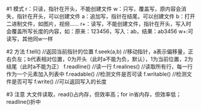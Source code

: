 #1 模式
r：只读，指针在开头，不能创建文件
w：只写，覆盖写，原内容会消失，指针在开头，可以创建文件
a：追加写，指针在结尾，可以创建文件
b：打开二进制文件，如图片，视频......
r+：读写，不能创建文件，指针在开头，写入时会覆盖所写长度的内容，如：原来：123456，写入：ab，结果：ab3456
w+:可读写，其他同w一样

#2 方法
f.tell()  //返回当前指针的位置
f.seek(a,b) //移动指针，a表示偏移量，正右负左；b代表相对位置，0为开头（此时a不能为负，默认），1为当前位置，2为结尾（此时a不能为正）
f.readline()  //读一行
f.realines()  //读取所有行，每一行作为一个元素加入列表中
f.readable()  //检测文件是否可读
f.writable()  //检测文件是否可写
f.write() //可以返回写入的长度

#3 注意
大文件读取，read()占内存，但效率高；for in省内存，但效率低；readline()折中
